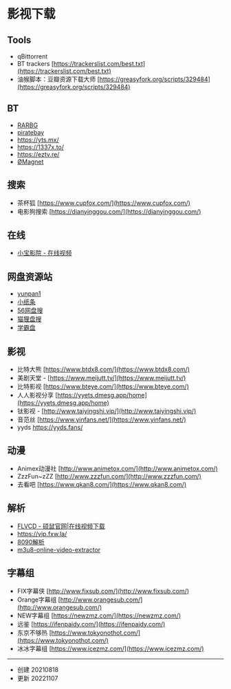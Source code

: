 # 影视下载

## Tools

- qBittorrent
- BT trackers [https://trackerslist.com/best.txt](https://trackerslist.com/best.txt)
- 油猴脚本：豆瓣资源下载大师 [https://greasyfork.org/scripts/329484](https://greasyfork.org/scripts/329484)

## BT

- [RARBG](https://rarbgprx.org/)
- [piratebay](https://piratebay.live/)
- https://yts.mx/
- https://1337x.to/
- https://eztv.re/
- [ØMagnet](https://9mag.net/)

## 搜索

- 茶杯狐 [https://www.cupfox.com/](https://www.cupfox.com/)
- 电影狗搜索 [https://dianyinggou.com/](https://dianyinggou.com/) 

## 在线

- [小宝影院 - 在线视频](https://xiaoheimi.net/index.php)

## 网盘资源站

- [yunpan1](https://yunpan1.com/)
- [小纸条](https://u.gitcafe.net/)
- [56网盘搜](https://www.56wangpan.com/)
- [猫狸盘搜 ](https://alipansou.com/)
- [学霸盘](https://www.xuebapan.com/)

## 影视

- ⽐特⼤熊 [https://www.btdx8.com/](https://www.btdx8.com/)
- 美剧天堂 - [https://www.meijutt.tv/](https://www.meijutt.tv/)
- 比特影视 [https://www.bteye.com/](https://www.bteye.com/)
- 人人影视分享 [https://yyets.dmesg.app/home](https://yyets.dmesg.app/home)
- 钛影视 - [http://www.taiyingshi.vip/](http://www.taiyingshi.vip/)
- ⾳范丝 [https://www.yinfans.net/](https://www.yinfans.net/)
- yyds https://yyds.fans/

##  动漫

- Animex动漫社 [http://www.animetox.com/](http://www.animetox.com/)
- ZzzFun~zZZ [http://www.zzzfun.com/](http://www.zzzfun.com/)
- 去看吧 [https://www.qkan8.com/](https://www.qkan8.com/)

## 解析

- [FLVCD - 硕鼠官网|在线视频下载](https://www.flvcd.com/index.htm)
- https://vip.fxw.la/
- [8090解析](https://8090g.cn/index.html)
- [m3u8-online-video-extractor](https://m3u8.dev/)

## 字幕组

- FIX字幕侠   [http://www.fixsub.com/](http://www.fixsub.com/)
- Orange字幕组  [http://www.orangesub.com/](http://www.orangesub.com/)
- NEW字幕组  [https://newzmz.com/](https://newzmz.com/)
- 远鉴 [https://ifenpaidy.com/](https://ifenpaidy.com/)
- 东京不够热 [https://www.tokyonothot.com/](https://www.tokyonothot.com/)
- 冰冰字幕组 [https://www.icezmz.com/](https://www.icezmz.com/)

---

- 创建 20210818
- 更新 20221107